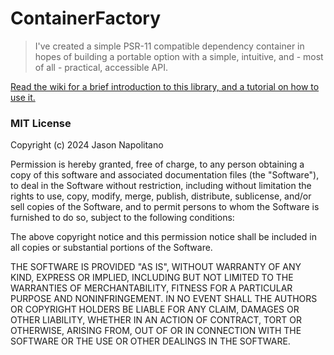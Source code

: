 # ContainerFactory
> I've created a simple PSR-11 compatible dependency container in hopes of building a
> portable option with a simple, intuitive, and - most of all - practical, accessible 
> API.

[Read the wiki for a brief introduction to this library, and a tutorial on how to use it.](https://github.com/jason-napolitano/PSR11-Container/wiki)

### MIT License

Copyright (c) 2024 Jason Napolitano

Permission is hereby granted, free of charge, to any person obtaining a copy
of this software and associated documentation files (the "Software"), to deal
in the Software without restriction, including without limitation the rights
to use, copy, modify, merge, publish, distribute, sublicense, and/or sell
copies of the Software, and to permit persons to whom the Software is
furnished to do so, subject to the following conditions:

The above copyright notice and this permission notice shall be included in all
copies or substantial portions of the Software.

THE SOFTWARE IS PROVIDED "AS IS", WITHOUT WARRANTY OF ANY KIND, EXPRESS OR
IMPLIED, INCLUDING BUT NOT LIMITED TO THE WARRANTIES OF MERCHANTABILITY,
FITNESS FOR A PARTICULAR PURPOSE AND NONINFRINGEMENT. IN NO EVENT SHALL THE
AUTHORS OR COPYRIGHT HOLDERS BE LIABLE FOR ANY CLAIM, DAMAGES OR OTHER
LIABILITY, WHETHER IN AN ACTION OF CONTRACT, TORT OR OTHERWISE, ARISING FROM,
OUT OF OR IN CONNECTION WITH THE SOFTWARE OR THE USE OR OTHER DEALINGS IN THE
SOFTWARE.

